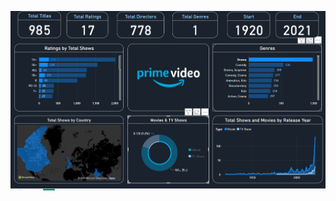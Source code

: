 ![Dashboard](https://github.com/BijitPika/Amazon-Prime-Power-Bi-Project/blob/main/Screenshot%202024-03-14%20212345.png)
